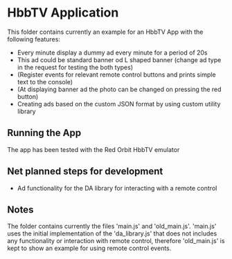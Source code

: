 # HbbTV Application
This folder contains currently an example for an HbbTV App with the following features:
* Every minute display a dummy ad every minute for a period of 20s 
* This ad could be standard banner od L shaped banner (change ad type in the request for testing the both types)
* (Register events for relevant remote control buttons and prints simple text to the console)
* (At displaying banner ad the photo can be changed on pressing the red button)
* Creating ads based on the custom JSON format by using custom utility library


## Running the App
The app has been tested with the Red Orbit HbbTV emulator

## Net planned steps for development
* Ad functionality for the DA library for interacting with a remote control

## Notes
The folder contains currently the files 'main.js' and 'old_main.js'.
'main.js' uses the initial implementation of the 'da_library.js' that does not 
includes any functionality or interaction with remote control, therefore
'old_main.js' is kept to show an example for using remote control events.
